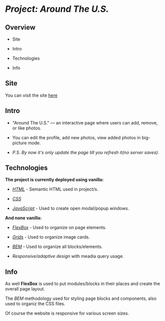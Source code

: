 # ***Project: Around The U.S.***

  

## Overview

  

* Site

* Intro

* Technologies

* Info

  

##  **Site**

  

You can visit the site [here](https://arte504.github.io/web_project_4/)

  

## **Intro**

  

- "Around The U.S." — an interactive page where users can add, remove, or like photos.

- You can edit the profile, add new photos, view added photos in big-picture mode.

- *P.S. By now it's only update the page till you refresh it(no server saves).*

  

## **Technologies**

  

**The project is currently deployed using vanilla:**

* [*HTML*](https://developer.mozilla.org/en-US/docs/Glossary/HTML) - Semantic HTML used in project/s. 

* [*CSS*](https://developer.mozilla.org/en-US/docs/Web/CSS)

* [*JavaScript*](https://developer.mozilla.org/en-US/docs/Web/JavaScript) - Used to create open modal/popup windows.

  

**And none vanilla:**

* [*FlexBox*](https://developer.mozilla.org/en-US/docs/Learn/CSS/CSS_layout/Flexbox) - Used to organize on page elements.

* [*Grids*](https://developer.mozilla.org/en-US/docs/Learn/CSS/CSS_layout/Grids) - Used to organize image cards.

* [*BEM*](http://getbem.com/naming/) - Used to organize all blocks/elements.

* *Responsive/adaptive design* with meadia query usage.

  

##  **Info**

  

As well **FlexBox** is used to put modules/blocks in their places and create the overall page layout.

The *BEM* methodology used for styling page blocks and components, also used to organiz the CSS files.

Of course the website is responsive for various screen sizes.